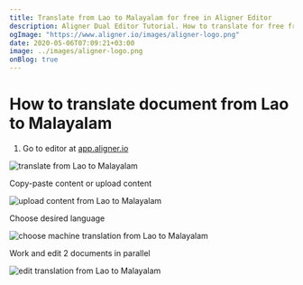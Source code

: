 ```yaml
---
title: Translate from Lao to Malayalam for free in Aligner Editor
description: Aligner Dual Editor Tutorial. How to translate for free from Lao to Malayalam. Aligner is multilingual document management platform. 
ogImage: "https://www.aligner.io/images/aligner-logo.png"
date: 2020-05-06T07:09:21+03:00
image: ../images/aligner-logo.png
onBlog: true
---
```


# How to translate document from Lao to Malayalam

1. Go to editor at [app.aligner.io](https://app.aligner.io "Aligner App web page")

![translate from Lao to Malayalam](../aligner-blank-editor.png "translate from Lao to Malayalam")

Copy-paste content or upload content

![upload content from Lao to Malayalam](../aligner-uploaded-document.png "upload content from Lao to Malayalam")

Choose desired language

![choose machine translation from Lao to Malayalam](../aligner-language-dropdown.png "choose machine translation from Lao to Malayalam")

Work and edit 2 documents in parallel

![edit translation from Lao to Malayalam](../aligner-double-sitded-editor.png "edit translation from Lao to Malayalam")


